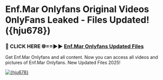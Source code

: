# Enf.Mar Onlyfans Original Videos 0nlyFans Leaked - Files Updated! ({hju678})

<h3>🔴 CLICK HERE 🌐==►► <a href="https://tinyurl.com/ms9xzufz" rel="nofollow">Enf.Mar Onlyfans Updated Files</a></h3>

Get Enf.Mar Onlyfans and all content. Now you can access all videos and pictures of Enf.Mar Onlyfans. New Updated Files 2025!

[![{hju678}](https://i.imgur.com/PQ7UWWw.gif)](https://tinyurl.com/ms9xzufz)